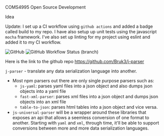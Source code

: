 COMS4995
Open Source Development

Idea

Update: I set up a CI workflow using `github actions` and added a badge called build to my repo. I have also setup up unit tests using the javascript `mocha` framework. I've also set up linting for my project using eslint and added it to my CI workflow.

![GitHub](https://img.shields.io/github/license/bruk3/j-parser)
![GitHub Workflow Status (branch)](https://img.shields.io/github/workflow/status/bruk3/j-parser/CI/master)

Here is the link to the github repo https://github.com/Bruk3/j-parser



`j-parser` - translate any data serialization language into another.
  - Most npm parsers out there are only single purpose parsers such as:
    - `js-yaml`: parses yaml files into a json object and also dumps json objects into a yaml file
    - `fast-xml-parser`: parses xml files into a json object and dumps json objects into an xml file
    - `table-to-json`: parses html tables into a json object and vice versa.
  - `js-universal-parser` will be a wrapper around these libraries that exposes an api that allows a seemless conversion of one format to another. Starting with `yaml` and `xml`, through time, it'll be able to support conversions between more and more data serialization languages.
